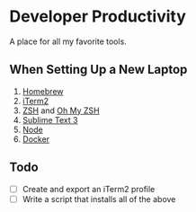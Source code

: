 # Developer Productivity

A place for all my favorite tools.

## When Setting Up a New Laptop

1. [Homebrew](https://brew.sh/)
2. [iTerm2](https://www.iterm2.com/)
3. [ZSH](https://github.com/robbyrussell/oh-my-zsh/wiki/Installing-ZSH#macos) and [Oh My ZSH](https://github.com/robbyrussell/oh-my-zsh#basic-installation)
4. [Sublime Text 3](https://www.sublimetext.com/3)
5. [Node](https://nodejs.org/en/)
6. [Docker](https://www.docker.com/docker-mac)

## Todo

- [ ] Create and export an iTerm2 profile
- [ ] Write a script that installs all of the above
